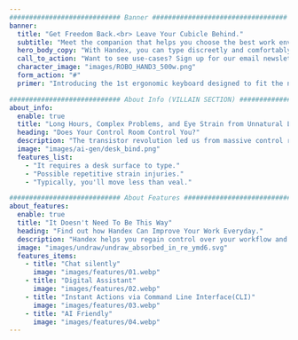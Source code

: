 ```yaml
---
############################ Banner ##################################
banner:
  title: "Get Freedom Back.<br> Leave Your Cubicle Behind."
  subtitle: "Meet the companion that helps you choose the best work environment, unblock mental flow, and re-imagine the meaning of work/life balance."
  hero_body_copy: "With Handex, you can type discreetly and comfortably from anywhere."
  call_to_action: "Want to see use-cases? Sign up for our email newsletter!"
  character_image: "images/ROBO_HAND3_500w.png"
  form_action: "#"
  primer: "Introducing the 1st ergonomic keyboard designed to fit the natural actions of your hand:"

############################ About Info (VILLAIN SECTION) ##################################
about_info:
  enable: true
  title: "Long Hours, Complex Problems, and Eye Strain from Unnatural Lights..."
  heading: "Does Your Control Room Control You?"
  description: "The transistor revolution led us from massive control rooms with machines that needed punch cards for operation to smartphones vastly more powerful that fit in our pockets. But we're still hitched to keyboards in order to do deeply productive work. We're relying on tech that's over 150 years old."
  image: "images/ai-gen/desk_bind.png"
  features_list:
    - "It requires a desk surface to type."
    - "Possible repetitive strain injuries."
    - "Typically, you'll move less than veal."

############################ About Features ##################################
about_features:
  enable: true
  title: "It Doesn't Need To Be This Way"
  heading: "Find out how Handex Can Improve Your Work Everyday."
  description: "Handex helps you regain control over your workflow and environment. You even have the choice to perform changes to files while in motion with no surface required, and because it's molded to be lightly gripped in your hand there is little strain or fatigue after long use-times."
  image: "images/undraw/undraw_absorbed_in_re_ymd6.svg"
  features_items:
    - title: "Chat silently"
      image: "images/features/01.webp"
    - title: "Digital Assistant"
      image: "images/features/02.webp"
    - title: "Instant Actions via Command Line Interface(CLI)"
      image: "images/features/03.webp"
    - title: "AI Friendly"
      image: "images/features/04.webp"
---
```

